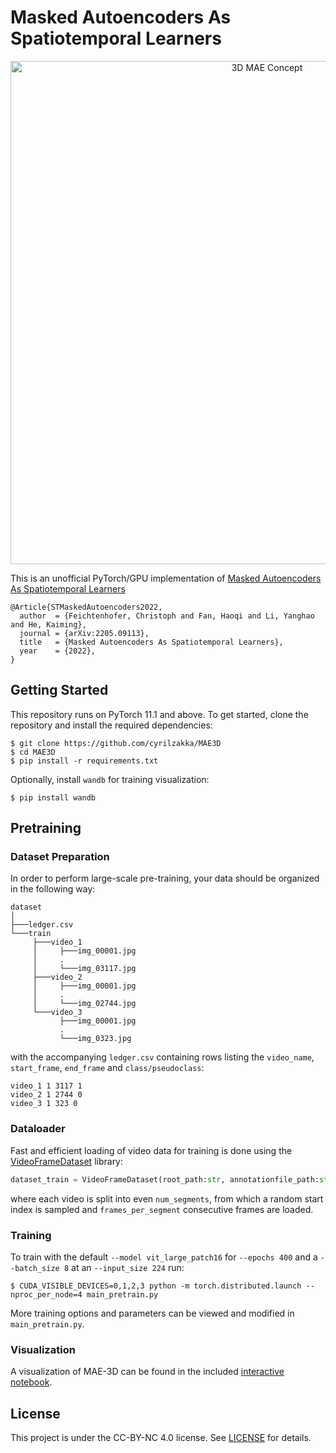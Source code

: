 # Masked Autoencoders As Spatiotemporal Learners
<p align="center">
<img width="805" alt="3D MAE Concept" src="https://user-images.githubusercontent.com/1841186/175248621-006c8f76-f838-4795-aaf6-df9a1d23d7ba.png">
</p>

This is an unofficial PyTorch/GPU implementation of [Masked Autoencoders As Spatiotemporal Learners](https://arxiv.org/abs/2205.09113)

```
@Article{STMaskedAutoencoders2022,
  author  = {Feichtenhofer, Christoph and Fan, Haoqi and Li, Yanghao and He, Kaiming},
  journal = {arXiv:2205.09113},
  title   = {Masked Autoencoders As Spatiotemporal Learners},
  year    = {2022},
}
``` 


## Getting Started
This repository runs on PyTorch 11.1 and above. To get started, clone the repository and install the required dependencies:
```
$ git clone https://github.com/cyrilzakka/MAE3D
$ cd MAE3D
$ pip install -r requirements.txt
```
Optionally, install `wandb` for training visualization:
```
$ pip install wandb
```

## Pretraining
### Dataset Preparation
In order to perform large-scale pre-training, your data should be organized in the following way:
```
dataset
│
├───ledger.csv
└───train 
     ├───video_1
     │     ├───img_00001.jpg
     │     .
     │     └───img_03117.jpg
     ├───video_2
     │     ├───img_00001.jpg
     │     .
     │     └───img_02744.jpg
     └───video_3
           ├───img_00001.jpg
           .
           └───img_0323.jpg
```
with the accompanying `ledger.csv` containing rows listing the `video_name`, `start_frame`, `end_frame` and `class/pseudoclass`:
```
video_1 1 3117 1
video_2 1 2744 0
video_3 1 323 0
```

### Dataloader
Fast and efficient loading of video data for training is done using the [VideoFrameDataset](https://github.com/RaivoKoot/Video-Dataset-Loading-Pytorch) library:

```python
dataset_train = VideoFrameDataset(root_path:str, annotationfile_path:str, num_segments:int, frames_per_segment:int, transform:None, test_mode:bool)
```
where each video is split into even `num_segments`, from which a random start index is sampled and `frames_per_segment` consecutive frames are loaded.

### Training
To train with the default `--model vit_large_patch16` for `--epochs 400` and a `--batch_size 8` at an `--input_size 224` run:
```
$ CUDA_VISIBLE_DEVICES=0,1,2,3 python -m torch.distributed.launch --nproc_per_node=4 main_pretrain.py
```
More training options and parameters can be viewed and modified in `main_pretrain.py`.

### Visualization
A visualization of MAE-3D can be found in the included [interactive notebook](https://github.com/cyrilzakka/MAE3D/blob/main/mae3d_visualize.ipynb).

## License
This project is under the CC-BY-NC 4.0 license. See [LICENSE](https://github.com/cyrilzakka/mae3d/blob/main/LICENSE) for details.
